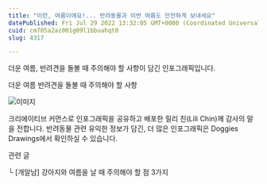 ```yaml
---
title: "이런, 여름이에요!... 반려동물과 이번 여름도 안전하게 보내세요"
datePublished: Fri Jul 29 2022 13:32:05 GMT+0000 (Coordinated Universal Time)
cuid: cm705a2az001g09l1bbuahqt0
slug: 4317

---
```



더운 여름, 반려견을 돌볼 때 주의해야 할 사항이 담긴 인포그래픽입니다.

더운 여름 반려견을 돌볼 때 주의해야 할 사항

![이미지](https://cdn.hashnode.com/res/hashnode/image/upload/v1739257952317/de6e0573-781a-47b6-a760-53e8359b4c06.jpeg)

크리에이티브 커먼스로 인포그래픽을 공유하고 배포한 릴리 친(Lili Chin)께 감사의 말을 전합니다. 반려동물 관련 유익한 정보가 담긴, 더 많은 인포그래픽은 Doggies Drawings에서 확인하실 수 있습니다.

관련 글

└ [개알남] 강아지와 여름을 날 때 주의해야 할 점 3가지